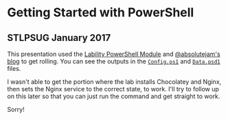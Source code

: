 # Getting Started with PowerShell
## STLPSUG January 2017 

This presentation used the [Lability PowerShell Module](https://github.com/VirtualEngine/Lability) and [@absolutejam's blog](http://www.absolutejam.co.uk/blog/lability-ultimate-hyperv-lab-tool/) to get rolling.
You can see the outputs in the [`Config.ps1`](./Config.ps1) and [`Data.psd1`](./Data.psd1) files.

I wasn't able to get the portion where the lab installs Chocolatey and Nginx, then sets the Nginx service to the correct state, to work.
I'll try to follow up on this later so that you can just run the command and get straight to work.

Sorry!